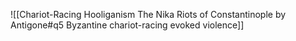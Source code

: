 ![[Chariot-Racing Hooliganism The Nika Riots of Constantinople by Antigone#q5 Byzantine chariot-racing evoked violence]]